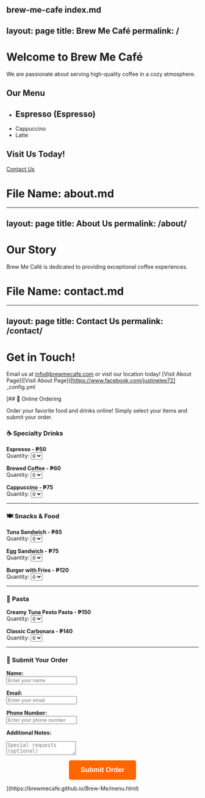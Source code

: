 brew-me-cafe
index.md
---
layout: page
title: Brew Me Café
permalink: /
---
# Welcome to Brew Me Café

We are passionate about serving high-quality coffee in a cozy atmosphere.

## Our Menu

- ## Espresso (Espresso)
- Cappuccino
- Latte

## Visit Us Today!

[Contact Us](contact.html)
# File Name: about.md

---
layout: page
title: About Us
permalink: /about/
---

# Our Story

Brew Me Café is dedicated to providing exceptional coffee experiences.
# File Name: contact.md

---
layout: page
title: Contact Us
permalink: /contact/
---

# Get in Touch!

Email us at [info@brewmecafe.com](mailto://info@brewmecafe.com) or visit our location today!
[Visit About Page]([Visit About Page]([https://www.facebook.com/justinelee72]
_config.yml


[## 🛒 Online Ordering

Order your favorite food and drinks online! Simply select your items and submit your order.

<form action="https://formspree.io/f/xjkgerqg" method="POST">
    
### ☕ Specialty Drinks

**Espresso - ₱50**  
<label for="espresso">Quantity:</label>
<select name="Espresso" id="espresso">
    <option value="0">0</option>
    <option value="1">1</option>
    <option value="2">2</option>
    <option value="3">3</option>
</select>  

**Brewed Coffee - ₱60**  
<label for="brewed-coffee">Quantity:</label>
<select name="Brewed Coffee" id="brewed-coffee">
    <option value="0">0</option>
    <option value="1">1</option>
    <option value="2">2</option>
    <option value="3">3</option>
</select>  

**Cappuccino - ₱75**  
<label for="cappuccino">Quantity:</label>
<select name="Cappuccino" id="cappuccino">
    <option value="0">0</option>
    <option value="1">1</option>
    <option value="2">2</option>
    <option value="3">3</option>
</select>  

---

### 🍽️ Snacks & Food  

**Tuna Sandwich - ₱85**  
<label for="tuna-sandwich">Quantity:</label>
<select name="Tuna Sandwich" id="tuna-sandwich">
    <option value="0">0</option>
    <option value="1">1</option>
    <option value="2">2</option>
    <option value="3">3</option>
</select>  

**Egg Sandwich - ₱75**  
<label for="egg-sandwich">Quantity:</label>
<select name="Egg Sandwich" id="egg-sandwich">
    <option value="0">0</option>
    <option value="1">1</option>
    <option value="2">2</option>
    <option value="3">3</option>
</select>  

**Burger with Fries - ₱120**  
<label for="burger-fries">Quantity:</label>
<select name="Burger with Fries" id="burger-fries">
    <option value="0">0</option>
    <option value="1">1</option>
    <option value="2">2</option>
    <option value="3">3</option>
</select>  

---

### 🍝 Pasta  

**Creamy Tuna Pesto Pasta - ₱150**  
<label for="tuna-pesto">Quantity:</label>
<select name="Creamy Tuna Pesto Pasta" id="tuna-pesto">
    <option value="0">0</option>
    <option value="1">1</option>
    <option value="2">2</option>
    <option value="3">3</option>
</select>  

**Classic Carbonara - ₱140**  
<label for="carbonara">Quantity:</label>
<select name="Classic Carbonara" id="carbonara">
    <option value="0">0</option>
    <option value="1">1</option>
    <option value="2">2</option>
    <option value="3">3</option>
</select>  

---

### 📩 Submit Your Order  
**Name:**  
<input type="text" name="Name" required placeholder="Enter your name">  

**Email:**  
<input type="email" name="Email" required placeholder="Enter your email">  

**Phone Number:**  
<input type="text" name="Phone" required placeholder="Enter your phone number">  

**Additional Notes:**  
<textarea name="Notes" placeholder="Special requests (optional)"></textarea>  

<p style="text-align: center;">
    <button type="submit" style="
        background-color: #ff6600;
        color: white;
        padding: 15px 30px;
        font-size: 18px;
        border: none;
        border-radius: 5px;
        font-weight: bold;
        cursor: pointer;
        transition: 0.3s;">
        Submit Order
    </button>
</p>

</form>
](https://brewmecafe.github.io/Brew-Me/menu.html)
